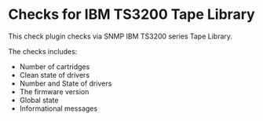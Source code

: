 # Checks for IBM TS3200 Tape Library

This check plugin checks via SNMP IBM TS3200 series Tape Library.

The checks includes:
 - Number of cartridges
 - Clean state of drivers
 - Number and State of drivers
 - The firmware version
 - Global state
 - Informational messages
